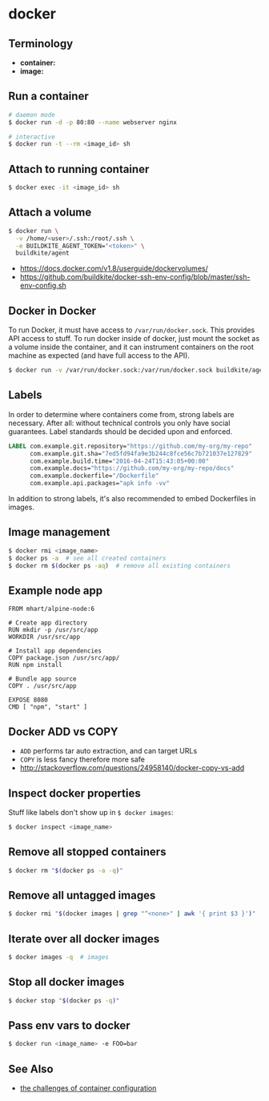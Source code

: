 # docker

## Terminology
- __container:__
- __image:__

## Run a container
```sh
# daemon mode
$ docker run -d -p 80:80 --name webserver nginx

# interactive
$ docker run -t --rm <image_id> sh
```

## Attach to running container
```sh
$ docker exec -it <image_id> sh
```

## Attach a volume
```sh
$ docker run \
  -v /home/<user>/.ssh:/root/.ssh \
  -e BUILDKITE_AGENT_TOKEN="<token>" \
  buildkite/agent
```
- https://docs.docker.com/v1.8/userguide/dockervolumes/
- https://github.com/buildkite/docker-ssh-env-config/blob/master/ssh-env-config.sh

## Docker in Docker
To run Docker, it must have access to `/var/run/docker.sock`. This provides API
access to stuff. To run docker inside of docker, just mount the socket as a
volume inside the container, and it can instrument containers on the root
machine as expected (and have full access to the API).
```sh
$ docker run -v /var/run/docker.sock:/var/run/docker.sock buildkite/agent
```

## Labels
In order to determine where containers come from, strong labels are necessary.
After all: without technical controls you only have social guarantees. Label
standards should be decided upon and enforced.
```dockerfile
LABEL com.example.git.repository="https://github.com/my-org/my-repo"
      com.example.git.sha="7ed5fd94fa9e3b244c8fce56c7b721037e127829"
      com.example.build.time="2016-04-24T15:43:05+00:00"
      com.example.docs="https://github.com/my-org/my-repo/docs"
      com.example.dockerfile="/Dockerfile"
      com.example.api.packages="apk info -vv"
```
In addition to strong labels, it's also recommended to embed Dockerfiles in
images.

## Image management
```sh
$ docker rmi <image_name>
$ docker ps -a  # see all created containers
$ docker rm $(docker ps -aq)  # remove all existing containers
```

## Example node app
```docker
FROM mhart/alpine-node:6

# Create app directory
RUN mkdir -p /usr/src/app
WORKDIR /usr/src/app

# Install app dependencies
COPY package.json /usr/src/app/
RUN npm install

# Bundle app source
COPY . /usr/src/app

EXPOSE 8080
CMD [ "npm", "start" ]
```

## Docker ADD vs COPY
- `ADD` performs tar auto extraction, and can target URLs
- `COPY` is less fancy therefore more safe
- http://stackoverflow.com/questions/24958140/docker-copy-vs-add

## Inspect docker properties
Stuff like labels don't show up in `$ docker images`:
```sh
$ docker inspect <image_name>
```

## Remove all stopped containers
```sh
$ docker rm "$(docker ps -a -q)"
```

## Remove all untagged images
```sh
$ docker rmi "$(docker images | grep "^<none>" | awk '{ print $3 }')"
```

## Iterate over all docker images
```sh
$ docker images -q  # images
```

## Stop all docker images
```sh
$ docker stop "$(docker ps -q)"
```

## Pass env vars to docker
```sh
$ docker run <image_name> -e FOO=bar
```

## See Also
- [the challenges of container configuration](https://speakerdeck.com/garethr/the-challenges-of-container-configuration)
